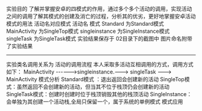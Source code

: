 实验目的
了解并掌握安卓的四模式的作用，通过多个多个活动的调用，实现活动之间的调用了解其模式的创建及消亡的过程，分析其的优劣，更好地掌握安卓活动模式的用法
活动名对应模式
  活动名                  模式
Standard          为Standard模式
MainActivity     为SingleTop模式
singleinstance   为SingleInstance模式
singleTask         为SingleTask模式
实验结果保存于 02目录下的截图中 图片命名附带了实验结果
*******
实验类名调用关系为
活动的调用流程
本人采取多活动互相调用的方式，调用方式如下：
 MainActivity ------>singleinstance.---> singleTask ---> MainActivity
模式分析
Standard模式 ：退出返回会创建新的活动
SingleTop模式：虽然返回不会创建新的活动，但当其不位于栈顶仍会创建新的活动
SingleTask模式：创建时创建时位于栈顶销毁其他的栈顶活动
SingleInstance：会单独为其创建一个活动栈,全局只保留一个，属于系统的单例模式
模式应用



